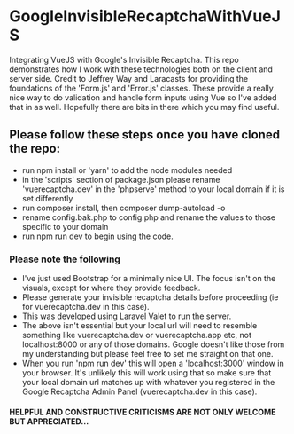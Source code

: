 # GoogleInvisibleRecaptchaWithVueJS
Integrating VueJS with Google's Invisible Recaptcha. This repo demonstrates how I work with these technologies both on the client and server side. Credit to Jeffrey Way and Laracasts for providing the foundations of the 'Form.js' and 'Error.js' classes. These provide a really nice way to do validation and handle form inputs using Vue so I've added that in as well. Hopefully there are bits in there which you may find useful.

## Please follow these steps once you have cloned the repo:
- run npm install or 'yarn' to add the node modules needed
- in the 'scripts' section of package.json please rename 'vuerecaptcha.dev' in the 'phpserve' method to your local domain if it is set differently
- run composer install, then composer dump-autoload -o
- rename config.bak.php to config.php and rename the values to those specific to your domain
- run npm run dev to begin using the code.

### Please note the following
- I've just used Bootstrap for a minimally nice UI. The focus isn't on the visuals, except for where they provide feedback.
- Please generate your invisible recaptcha details before proceeding (ie for vuerecaptcha.dev in this case).
- This was developed using Laravel Valet to run the server. 
- The above isn't essential but your local url will need to resemble something like vuerecaptcha.dev or vuerecaptcha.app etc, not localhost:8000 or any of those domains. Google doesn't like those from my understanding but please feel free to set me straight on that one.
- When you run 'npm run dev' this will open a 'localhost:3000' window in your browser. It's unlikely this will work using that so make sure that your local domain url matches up with whatever you registered in the Google Recaptcha Admin Panel (vuerecaptcha.dev in this case).

#### HELPFUL AND CONSTRUCTIVE CRITICISMS ARE NOT ONLY WELCOME BUT APPRECIATED...
